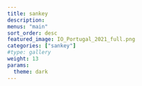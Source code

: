 ```yaml
---
title: sankey
description:
menus: "main"
sort_order: desc
featured_image: IO_Portugal_2021_full.png
categories: ["sankey"]
#type: gallery
weight: 13
params:
  theme: dark
---
```

